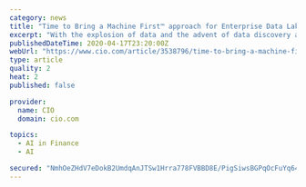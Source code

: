 ```yaml
---
category: news
title: "Time to Bring a Machine First™ approach for Enterprise Data Lakes on Cloud"
excerpt: "With the explosion of data and the advent of data discovery and inference technologies (like analytics, IoT, machine learning, etc.), focus has shifted toward unearthing ... next-gen visualization, self-service, guided analytics, etc. As a result, C-suite priorities have drastically transformed. Data has truly become the central character ..."
publishedDateTime: 2020-04-17T23:20:00Z
webUrl: "https://www.cio.com/article/3538796/time-to-bring-a-machine-first-approach-for-enterprise-data-lakes-on-cloud.html"
type: article
quality: 2
heat: 2
published: false

provider:
  name: CIO
  domain: cio.com

topics:
  - AI in Finance
  - AI

secured: "NmhOeZHdV7eDokB2UmdqAnJTSw1Hrra778FVBBD8E/PigSiwsBGPqOcFuYq64S1Dew3xRRfQbtni51/m6fCVA5bM/bEm3h/wprVR75eQGef99SiNTPPMajO8opOe00fvEhK8Fac5mpwFPRPeetY6LHuS6QM1TNyTgX1Z/931N2KPPH49pBK45Ibg0se8SHbfXxhZEAU6AX8jAAnyjc9S9B/4tXJic3ZIv+0L0bx9EbLRJCUyT8fPb5R2Rt0UK4mbDLkUoIQbnVhQPiaNJ0HWdsJjpnVn1o84ykyMQ12N593fTX4WpsOIIfK8sJHrlFtAZtiWEw6zxKcgCMYBxoDqdjkLo5eC/NYWXFRgpdRU1Gq3A8UgPi5TqXsdppKHDlZ65oGS2n0ckybrK51yqMV9/F5z52dYunS1KMGIYCpxPHwoUK8s575CkLCkLZ09x6aoC4qr/LNeHATbcIzvU6OgbveELRJlwH1cGVdDaAU8dJE=;LBcvI7xfE/TpAELQFkfjZw=="
---
```


